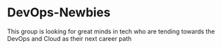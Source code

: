# DevOps-Newbies
This group is looking for great minds in tech who are tending towards the DevOps and Cloud as their next career path
